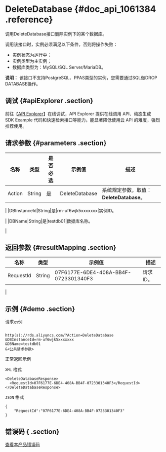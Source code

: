 # DeleteDatabase {#doc_api_1061384 .reference}

调用DeleteDatabase接口删除实例下的某个数据库。

调用该接口时，实例必须满足以下条件，否则将操作失败：

-   实例状态为运行中；
-   实例类型为主实例；
-   数据库类型为：MySQL/SQL Server/MariaDB。

**说明：** 该接口不支持PostgreSQL、PPAS类型的实例，您需要通过SQL做DROP DATABASE操作。

## 调试 {#apiExplorer .section}

前往【[API Explorer](https://api.aliyun.com/#product=Rds&api=DeleteDatabase)】在线调试，API Explorer 提供在线调用 API、动态生成 SDK Example 代码和快速检索接口等能力，能显著降低使用云 API 的难度，强烈推荐使用。

## 请求参数 {#parameters .section}

|名称|类型|是否必选|示例值|描述|
|--|--|----|---|--|
|Action|String|是|DeleteDatabase|系统规定参数，取值：**DeleteDatabase**。

 |
|DBInstanceId|String|是|rm-uf6wjk5xxxxxxx|实例ID。

 |
|DBName|String|是|testdb01|数据库名称。

 |

## 返回参数 {#resultMapping .section}

|名称|类型|示例值|描述|
|--|--|---|--|
|RequestId|String|07F6177E-6DE4-408A-BB4F-0723301340F3|请求ID。

 |

## 示例 {#demo .section}

请求示例

``` {#request_demo}

http(s)://rds.aliyuncs.com/?Action=DeleteDatabase
&DBInstanceId=rm-uf6wjk5xxxxxxx
&DBName=testdb01
&<公共请求参数>

```

正常返回示例

`XML` 格式

``` {#xml_return_success_demo}
<DeleteDatabaseResponse>
  <RequestId>07F6177E-6DE4-408A-BB4F-0723301340F3</RequestId>
</DeleteDatabaseResponse>

```

`JSON` 格式

``` {#json_return_success_demo}
{
	"RequestId":"07F6177E-6DE4-408A-BB4F-0723301340F3"
}
```

## 错误码 { .section}

[查看本产品错误码](https://error-center.aliyun.com/status/product/Rds)

